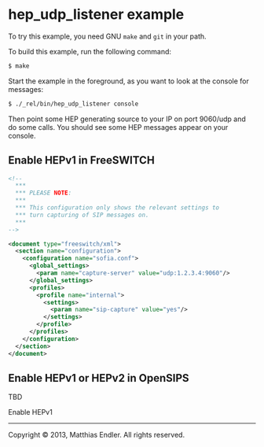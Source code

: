hep_udp_listener example
========================

To try this example, you need GNU `make` and `git` in your path.

To build this example, run the following command:

``` bash
$ make
```
Start the example in the foreground, as you want to look at the console for
messages:

``` bash
$ ./_rel/bin/hep_udp_listener console
```

Then point some HEP generating source to your IP on port 9060/udp and do some
calls. You should see some HEP messages appear on your console.

Enable HEPv1 in FreeSWITCH
--------------------------

``` xml
<!--
  ***
  *** PLEASE NOTE:
  ***
  *** This configuration only shows the relevant settings to
  *** turn capturing of SIP messages on.
  ***
-->

<document type="freeswitch/xml">
  <section name="configuration">
    <configuration name="sofia.conf">
      <global_settings>
        <param name="capture-server" value="udp:1.2.3.4:9060"/>
      </global_settings>
      <profiles>
        <profile name="internal">
          <settings>
            <param name="sip-capture" value="yes"/>
          </settings>
        </profile>
      </profiles>
    </configuration>
  </section>
</document>
```

Enable HEPv1 or HEPv2 in OpenSIPS
---------------------------------

TBD

Enable HEPv1

---

Copyright &#169; 2013, Matthias Endler. All rights reserved.
